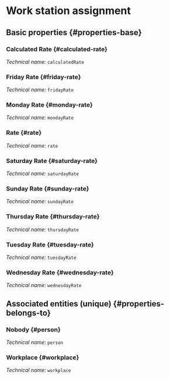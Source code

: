# Work station assignment
<!--- THIS FILE IS GENERATED PLEASE DO NOT EDIT IT DIRECTLY --->



<OH code="workplaceAffectation"/>


## Basic properties {#properties-base}

### Calculated Rate {#calculated-rate}



*Technical name:* ```calculatedRate```
<PH code="workplaceAffectation:calculatedRate"/>

### Friday Rate {#friday-rate}



*Technical name:* ```fridayRate```
<PH code="workplaceAffectation:fridayRate"/>

### Monday Rate {#monday-rate}



*Technical name:* ```mondayRate```
<PH code="workplaceAffectation:mondayRate"/>

### Rate {#rate}



*Technical name:* ```rate```
<PH code="workplaceAffectation:rate"/>

### Saturday Rate {#saturday-rate}



*Technical name:* ```saturdayRate```
<PH code="workplaceAffectation:saturdayRate"/>

### Sunday Rate {#sunday-rate}



*Technical name:* ```sundayRate```
<PH code="workplaceAffectation:sundayRate"/>

### Thursday Rate {#thursday-rate}



*Technical name:* ```thursdayRate```
<PH code="workplaceAffectation:thursdayRate"/>

### Tuesday Rate {#tuesday-rate}



*Technical name:* ```tuesdayRate```
<PH code="workplaceAffectation:tuesdayRate"/>

### Wednesday Rate {#wednesday-rate}



*Technical name:* ```wednesdayRate```
<PH code="workplaceAffectation:wednesdayRate"/>


## Associated entities (unique) {#properties-belongs-to}

### Nobody {#person}



*Technical name:* ```person```
<PH code="workplaceAffectation:person"/>

### Workplace {#workplace}



*Technical name:* ```workplace```
<PH code="workplaceAffectation:workplace"/>






